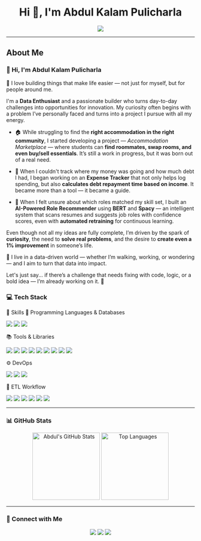
<h1 align="center">Hi 👋, I'm Abdul Kalam Pulicharla</h1>

<p align="center">
  <img src="https://readme-typing-svg.herokuapp.com/?lines=Data+Engineer;AI+Enthusiast;Machine+Learning+Explorer;Always+Learning+New+Tech&center=true&width=500&height=45">
</p>

---
## About Me
### 👋 Hi, I'm Abdul Kalam Pulicharla

🚀 I love building things that make life easier — not just for myself, but for people around me.

I'm a **Data Enthusiast** and a passionate builder who turns day-to-day challenges into opportunities for innovation. My curiosity often begins with a problem I’ve personally faced and turns into a project I pursue with all my energy.

- 🏠 While struggling to find the **right accommodation in the right community**, I started developing a project — *Accommodation Marketplace* — where students can **find roommates, swap rooms, and even buy/sell essentials**. It’s still a work in progress, but it was born out of a real need.
  
- 💸 When I couldn't track where my money was going and how much debt I had, I began working on an **Expense Tracker** that not only helps log spending, but also **calculates debt repayment time based on income**. It became more than a tool — it became a guide.

- 🤖 When I felt unsure about which roles matched my skill set, I built an **AI-Powered Role Recommender** using **BERT** and **Spacy** — an intelligent system that scans resumes and suggests job roles with confidence scores, even with **automated retraining** for continuous learning.

Even though not all my ideas are fully complete, I’m driven by the spark of **curiosity**, the need to **solve real problems**, and the desire to **create even a 1% improvement** in someone’s life.

🧠 I live in a data-driven world — whether I’m walking, working, or wondering — and I aim to turn that data into impact.

Let's just say... if there’s a challenge that needs fixing with code, logic, or a bold idea — I’m already working on it. 🚀


### 💻 Tech Stack

🚀 Skills
🧠 Programming Languages & Databases
<p> <img src="https://img.shields.io/badge/Python-3776AB?style=for-the-badge&logo=python&logoColor=white"/> <img src="https://img.shields.io/badge/SQL-336791?style=for-the-badge&logo=postgresql&logoColor=white"/> <img src="https://img.shields.io/badge/PostgreSQL-4169E1?style=for-the-badge&logo=postgresql&logoColor=white"/> </p>
📚 Tools & Libraries
<p> <img src="https://img.shields.io/badge/Scikit--learn-F7931E?style=for-the-badge&logo=scikit-learn&logoColor=white"/> <img src="https://img.shields.io/badge/Pandas-150458?style=for-the-badge&logo=pandas&logoColor=white"/> <img src="https://img.shields.io/badge/Numpy-013243?style=for-the-badge&logo=numpy&logoColor=white"/> <img src="https://img.shields.io/badge/TensorFlow-FF6F00?style=for-the-badge&logo=tensorflow&logoColor=white"/> <img src="https://img.shields.io/badge/Keras-D00000?style=for-the-badge&logo=keras&logoColor=white"/> <img src="https://img.shields.io/badge/GitHub-181717?style=for-the-badge&logo=github&logoColor=white"/> <img src="https://img.shields.io/badge/Excel-217346?style=for-the-badge&logo=microsoft-excel&logoColor=white"/> <img src="https://img.shields.io/badge/PowerPoint-B7472A?style=for-the-badge&logo=microsoft-powerpoint&logoColor=white"/> <img src="https://img.shields.io/badge/Power_BI-F2C811?style=for-the-badge&logo=powerbi&logoColor=black"/> </p>
⚙️ DevOps
<p> <img src="https://img.shields.io/badge/Docker-2496ED?style=for-the-badge&logo=docker&logoColor=white"/> <img src="https://img.shields.io/badge/GitHub_Actions-2088FF?style=for-the-badge&logo=github-actions&logoColor=white"/> <img src="https://img.shields.io/badge/CI%2FCD-000000?style=for-the-badge&logo=github&logoColor=white"/> </p>
🔁 ETL Workflow
<p> <img src="https://img.shields.io/badge/Azure%20Data%20Factory-007FFF?style=for-the-badge&logo=microsoft-azure&logoColor=white"/> <img src="https://img.shields.io/badge/Azure%20Databricks-E65A1F?style=for-the-badge&logo=databricks&logoColor=white"/> <img src="https://img.shields.io/badge/Azure%20SQL-0078D4?style=for-the-badge&logo=microsoft-sql-server&logoColor=white"/> <img src="https://img.shields.io/badge/Apache%20Spark-E25A1C?style=for-the-badge&logo=apachespark&logoColor=white"/> <img src="https://img.shields.io/badge/Apache%20Airflow-017CEE?style=for-the-badge&logo=apacheairflow&logoColor=white"/> <img src="https://img.shields.io/badge/Snowflake-56B9DA?style=for-the-badge&logo=snowflake&logoColor=white"/> </p>


---

### 📊 GitHub Stats

<p align="center">
  <img src="https://github-readme-stats.vercel.app/api?username=Abdul7569&show_icons=true&theme=radical" alt="Abdul's GitHub Stats" height="180"/>
  <img src="https://github-readme-stats.vercel.app/api/top-langs/?username=Abdul7569&layout=compact&theme=radical" alt="Top Languages" height="180"/>
</p>

---

### 🤝 Connect with Me

<p align="center">
  <a href="https://linkedin.com/in/abdulkalam-pulicharla"><img src="https://img.shields.io/badge/LinkedIn-blue?style=for-the-badge&logo=linkedin&logoColor=white"/></a>
  <a href="mailto:abdulkalampulicharla@gmail.com"><img src="https://img.shields.io/badge/Gmail-D14836?style=for-the-badge&logo=gmail&logoColor=white"/></a>
  <a href="https://theabdulkalam.com"><img src="https://img.shields.io/badge/Portfolio-000?style=for-the-badge&logo=vercel&logoColor=white"/></a>
</p>
